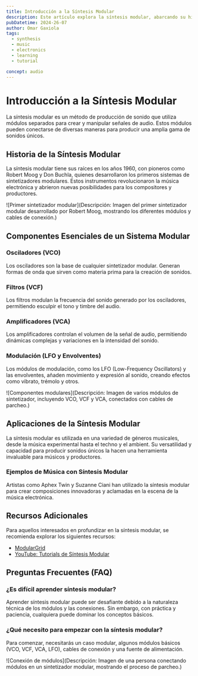 ```yaml
---
title: Introducción a la Síntesis Modular
description: Este artículo explora la síntesis modular, abarcando su historia, componentes esenciales y aplicaciones en la música electrónica.
pubDatetime: 2024-26-07
author: Omar Gaxiola
tags:
  - synthesis
  - music
  - electronics
  - learning
  - tutorial

concept: audio
---
```


# Introducción a la Síntesis Modular

La síntesis modular es un método de producción de sonido que utiliza módulos separados para crear y manipular señales de audio. Estos módulos pueden conectarse de diversas maneras para producir una amplia gama de sonidos únicos.

## Historia de la Síntesis Modular

La síntesis modular tiene sus raíces en los años 1960, con pioneros como Robert Moog y Don Buchla, quienes desarrollaron los primeros sistemas de sintetizadores modulares. Estos instrumentos revolucionaron la música electrónica y abrieron nuevas posibilidades para los compositores y productores.

![Primer sintetizador modular](Descripción: Imagen del primer sintetizador modular desarrollado por Robert Moog, mostrando los diferentes módulos y cables de conexión.)

## Componentes Esenciales de un Sistema Modular

### Osciladores (VCO)

Los osciladores son la base de cualquier sintetizador modular. Generan formas de onda que sirven como materia prima para la creación de sonidos.

### Filtros (VCF)

Los filtros modulan la frecuencia del sonido generado por los osciladores, permitiendo esculpir el tono y timbre del audio.

### Amplificadores (VCA)

Los amplificadores controlan el volumen de la señal de audio, permitiendo dinámicas complejas y variaciones en la intensidad del sonido.

### Modulación (LFO y Envolventes)

Los módulos de modulación, como los LFO (Low-Frequency Oscillators) y las envolventes, añaden movimiento y expresión al sonido, creando efectos como vibrato, trémolo y otros.

![Componentes modulares](Descripción: Imagen de varios módulos de sintetizador, incluyendo VCO, VCF y VCA, conectados con cables de parcheo.)

## Aplicaciones de la Síntesis Modular

La síntesis modular es utilizada en una variedad de géneros musicales, desde la música experimental hasta el techno y el ambient. Su versatilidad y capacidad para producir sonidos únicos la hacen una herramienta invaluable para músicos y productores.

### Ejemplos de Música con Síntesis Modular

Artistas como Aphex Twin y Suzanne Ciani han utilizado la síntesis modular para crear composiciones innovadoras y aclamadas en la escena de la música electrónica.

## Recursos Adicionales

Para aquellos interesados en profundizar en la síntesis modular, se recomienda explorar los siguientes recursos:

- [ModularGrid](https://www.modulargrid.net/)
- [YouTube: Tutorials de Síntesis Modular](https://www.youtube.com/results?search_query=modular+synthesis+tutorials)

## Preguntas Frecuentes (FAQ)

### ¿Es difícil aprender síntesis modular?

Aprender síntesis modular puede ser desafiante debido a la naturaleza técnica de los módulos y las conexiones. Sin embargo, con práctica y paciencia, cualquiera puede dominar los conceptos básicos.

### ¿Qué necesito para empezar con la síntesis modular?

Para comenzar, necesitarás un caso modular, algunos módulos básicos (VCO, VCF, VCA, LFO), cables de conexión y una fuente de alimentación.

![Conexión de módulos](Descripción: Imagen de una persona conectando módulos en un sintetizador modular, mostrando el proceso de parcheo.)
